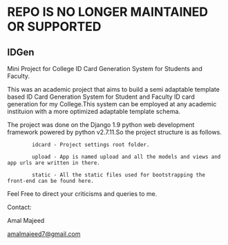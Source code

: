 # REPO IS NO LONGER MAINTAINED OR SUPPORTED


## IDGen
Mini Project for College ID Card Generation System for Students and Faculty.


  This was an academic project that aims to build a semi adaptable template based ID Card Generation System for Student and Faculty ID card generation for my College.This system can be employed at any academic instituion with a more optimized adaptable template schema.

  The project was done on the Django 1.9 python web development framework powered by python v2.7.11.So the project structure is as follows.
    
            idcard - Project settings root folder.
  
            upload - App is named upload and all the models and views and app urls are written in there.
  
            static - All the static files used for bootstrapping the front-end can be found here.
  

Feel Free to direct your criticisms and queries to me.  
  
Contact:

Amal Majeed

amalmajeed7@gmail.com

